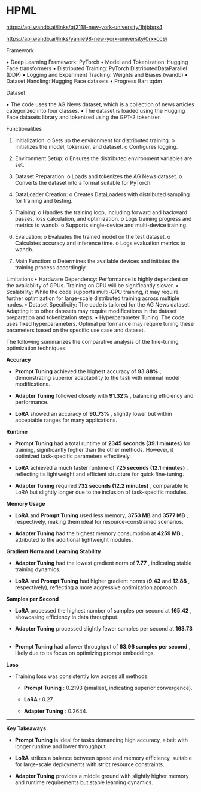 # HPML

https://api.wandb.ai/links/qt2118-new-york-university/1hjbbqx4

https://api.wandb.ai/links/yanjie98-new-york-university/0rxxoc9i

Framework

•	Deep Learning Framework: PyTorch
•	Model and Tokenization: Hugging Face transformers
•	Distributed Training: PyTorch DistributedDataParallel (DDP)
•	Logging and Experiment Tracking: Weights and Biases (wandb)
•	Dataset Handling: Hugging Face datasets
•	Progress Bar: tqdm

Dataset

•	The code uses the AG News dataset, which is a collection of news articles categorized into four classes.
•	The dataset is loaded using the Hugging Face datasets library and tokenized using the GPT-2 tokenizer.

Functionalities

1.	Initialization:
o	Sets up the environment for distributed training.
o	Initializes the model, tokenizer, and dataset.
o	Configures logging.

2.	Environment Setup:
o	Ensures the distributed environment variables are set.

3.	Dataset Preparation:
o	Loads and tokenizes the AG News dataset.
o	Converts the dataset into a format suitable for PyTorch.

4.	DataLoader Creation:
o	Creates DataLoaders with distributed sampling for training and testing.

5.	Training:
o	Handles the training loop, including forward and backward passes, loss calculation, and optimization.
o	Logs training progress and metrics to wandb.
o	Supports single-device and multi-device training.

6.	Evaluation:
o	Evaluates the trained model on the test dataset.
o	Calculates accuracy and inference time.
o	Logs evaluation metrics to wandb.

7.	Main Function:
o	Determines the available devices and initiates the training process accordingly.

Limitations
•	Hardware Dependency: Performance is highly dependent on the availability of GPUs. Training on CPU will be significantly slower.
•	Scalability: While the code supports multi-GPU training, it may require further optimization for large-scale distributed training across multiple nodes.
•	Dataset Specificity: The code is tailored for the AG News dataset. Adapting it to other datasets may require modifications in the dataset preparation and tokenization steps.
•	Hyperparameter Tuning: The code uses fixed hyperparameters. Optimal performance may require tuning these parameters based on the specific use case and dataset.


The following summarizes the comparative analysis of the fine-tuning optimization techniques:

**Accuracy**  

- **Prompt Tuning**  achieved the highest accuracy of **93.88%** , demonstrating superior adaptability to the task with minimal model modifications.
 
- **Adapter Tuning**  followed closely with **91.32%** , balancing efficiency and performance.
 
- **LoRA**  showed an accuracy of **90.73%** , slightly lower but within acceptable ranges for many applications.
  
**Runtime**

- **Prompt Tuning**  had a total runtime of **2345 seconds (39.1 minutes)**  for training, significantly higher than the other methods. However, it optimized task-specific parameters effectively.
 
- **LoRA**  achieved a much faster runtime of **725 seconds (12.1 minutes)** , reflecting its lightweight and efficient structure for quick fine-tuning.
 
- **Adapter Tuning**  required **732 seconds (12.2 minutes)** , comparable to LoRA but slightly longer due to the inclusion of task-specific modules.

**Memory Usage**  

- **LoRA**  and **Prompt Tuning**  used less memory, **3753 MB**  and **3577 MB** , respectively, making them ideal for resource-constrained scenarios.
 
- **Adapter Tuning**  had the highest memory consumption at **4259 MB** , attributed to the additional lightweight modules.

**Gradient Norm and Learning Stability**  

- **Adapter Tuning**  had the lowest gradient norm of **7.77** , indicating stable training dynamics.
 
- **LoRA**  and **Prompt Tuning**  had higher gradient norms (**9.43**  and **12.88** , respectively), reflecting a more aggressive optimization approach.

**Samples per Second**  

- **LoRA**  processed the highest number of samples per second at **165.42** , showcasing efficiency in data throughput.
 
- **Adapter Tuning**  processed slightly fewer samples per second at **163.73** .
 
- **Prompt Tuning**  had a lower throughput of **63.96 samples per second** , likely due to its focus on optimizing prompt embeddings.

**Loss**  

- Training loss was consistently low across all methods: 
  - **Prompt Tuning** : 0.2193 (smallest, indicating superior convergence).
 
  - **LoRA** : 0.27.
 
  - **Adapter Tuning** : 0.2644.


---

**Key Takeaways**  
- **Prompt Tuning**  is ideal for tasks demanding high accuracy, albeit with longer runtime and lower throughput.
 
- **LoRA**  strikes a balance between speed and memory efficiency, suitable for large-scale deployments with strict resource constraints.
 
- **Adapter Tuning**  provides a middle ground with slightly higher memory and runtime requirements but stable learning dynamics.
